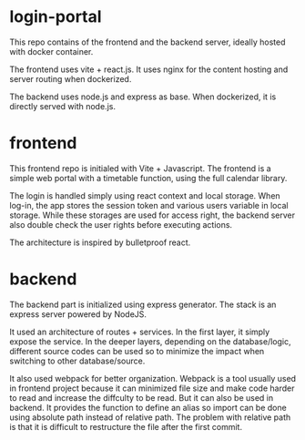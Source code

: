 # login-portal

This repo contains of the frontend and the backend server, ideally hosted with docker container.

The frontend uses vite + react.js. It uses nginx for the content hosting and server routing when dockerized.

The backend uses node.js and express as base. When dockerized, it is directly served with node.js.

# frontend

This frontend repo is initialed with Vite + Javascript.
The frontend is a simple web portal with a timetable function, using the full calendar library.

The login is handled simply using react context and local storage. When log-in, the app stores the session token and various users variable in local storage. While these storages are used for access right, the backend server also double check the user rights before executing actions.

The architecture is inspired by bulletproof react.

# backend

The backend part is initialized using express generator.
The stack is an express server powered by NodeJS.

It used an architecture of routes + services. In the first layer, it simply expose the service. In the deeper layers, depending on the database/logic, different source codes can be used so to minimize the impact when switching to other database/source.

It also used webpack for better organization. Webpack is a tool usually used in frontend project because it can minimized file size and make code harder to read and increase the diffculty to be read. But it can also be used in backend. It provides the function to define an alias so import can be done using absolute path instead of relative path. The problem with relative path is that it is difficult to restructure the file after the first commit. 
